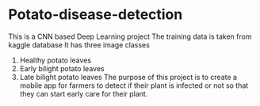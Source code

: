 # Potato-disease-detection
This is a CNN based Deep Learning project
The training data is taken from kaggle database 
It has three image classes
1. Healthy potato leaves
2. Early bilight potato leaves
3. Late bilight potato leaves
The purpose of this project is to create a mobile app for farmers to detect if their plant is infected or not so that they can start early care for their plant.

